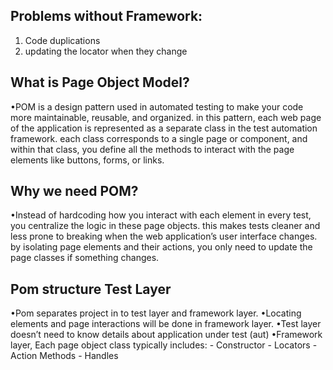 ## Problems without Framework:
1. Code duplications
2. updating the locator when they change


## What is Page Object Model?

•POM is a design pattern used in automated testing to make your code more maintainable, reusable, and organized. in this pattern, each web page of the application is represented as a separate class in the test automation framework. each class corresponds to a single page or component, and within that class, you define all the methods to interact with the page elements like buttons, forms, or links.

## Why we need POM?

•Instead of hardcoding how you interact with each element in every test, you centralize the logic in these page objects. this makes tests cleaner and less prone to breaking when the web application’s user interface changes. by isolating page elements and their actions, you only need to update the page classes if something changes.


## Pom structure Test Layer

•Pom separates project in to test layer and framework layer.
•Locating elements and page interactions will be done in framework layer.
•Test layer doesn’t need to know details about application under test (aut)
•Framework layer, Each page object class typically includes:
	- Constructor
	- Locators
	- Action Methods
	- Handles
